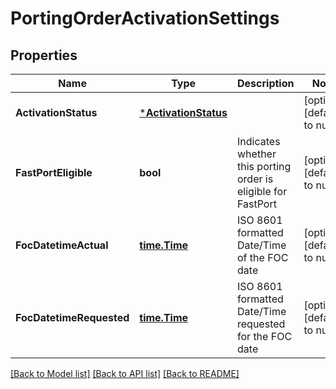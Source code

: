 # PortingOrderActivationSettings

## Properties
Name | Type | Description | Notes
------------ | ------------- | ------------- | -------------
**ActivationStatus** | [***ActivationStatus**](ActivationStatus.md) |  | [optional] [default to null]
**FastPortEligible** | **bool** | Indicates whether this porting order is eligible for FastPort | [optional] [default to null]
**FocDatetimeActual** | [**time.Time**](time.Time.md) | ISO 8601 formatted Date/Time of the FOC date | [optional] [default to null]
**FocDatetimeRequested** | [**time.Time**](time.Time.md) | ISO 8601 formatted Date/Time requested for the FOC date | [optional] [default to null]

[[Back to Model list]](../README.md#documentation-for-models) [[Back to API list]](../README.md#documentation-for-api-endpoints) [[Back to README]](../README.md)

